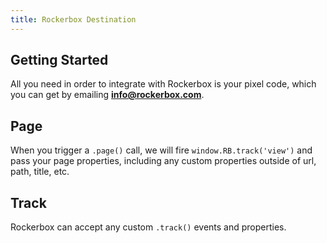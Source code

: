 ```yaml
---
title: Rockerbox Destination
---
```


## Getting Started

All you need in order to integrate with Rockerbox is your pixel code, which you can get by emailing **info@rockerbox.com**.

## Page

When you trigger a `.page()` call, we will fire `window.RB.track('view')` and pass your page properties, including any custom properties outside of url, path, title, etc.

## Track

Rockerbox can accept any custom `.track()` events and properties.
